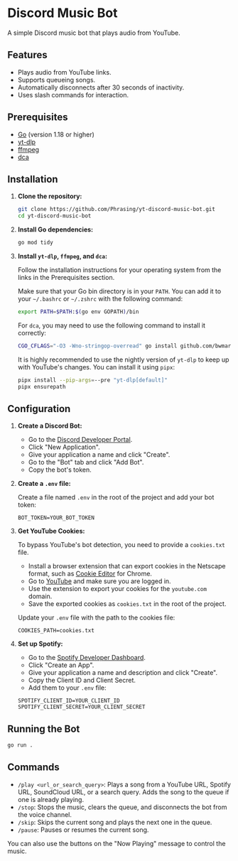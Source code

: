 # Discord Music Bot

A simple Discord music bot that plays audio from YouTube.

## Features

- Plays audio from YouTube links.
- Supports queueing songs.
- Automatically disconnects after 30 seconds of inactivity.
- Uses slash commands for interaction.

## Prerequisites

- [Go](https://golang.org/doc/install) (version 1.18 or higher)
- [yt-dlp](https://github.com/yt-dlp/yt-dlp)
- [ffmpeg](https://ffmpeg.org/download.html)
- [dca](https://github.com/bwmarrin/dca)

## Installation

1.  **Clone the repository:**

    ```bash
    git clone https://github.com/Phrasing/yt-discord-music-bot.git
    cd yt-discord-music-bot
    ```

2.  **Install Go dependencies:**

    ```bash
    go mod tidy
    ```

3.  **Install `yt-dlp`, `ffmpeg`, and `dca`:**

    Follow the installation instructions for your operating system from the links in the Prerequisites section.

    Make sure that your Go bin directory is in your `PATH`. You can add it to your `~/.bashrc` or `~/.zshrc` with the following command:

    ```bash
    export PATH=$PATH:$(go env GOPATH)/bin
    ```

    For `dca`, you may need to use the following command to install it correctly:

    ```bash
    CGO_CFLAGS="-O3 -Wno-stringop-overread" go install github.com/bwmarrin/dca/cmd/dca@latest
    ```

    It is highly recommended to use the nightly version of `yt-dlp` to keep up with YouTube's changes. You can install it using `pipx`:

    ```bash
    pipx install --pip-args=--pre "yt-dlp[default]"
    pipx ensurepath
    ```

## Configuration

1.  **Create a Discord Bot:**

    - Go to the [Discord Developer Portal](https://discord.com/developers/applications).
    - Click "New Application".
    - Give your application a name and click "Create".
    - Go to the "Bot" tab and click "Add Bot".
    - Copy the bot's token.

2.  **Create a `.env` file:**

    Create a file named `.env` in the root of the project and add your bot token:

    ```
    BOT_TOKEN=YOUR_BOT_TOKEN
    ```

3.  **Get YouTube Cookies:**

    To bypass YouTube's bot detection, you need to provide a `cookies.txt` file.

    -   Install a browser extension that can export cookies in the Netscape format, such as [Cookie Editor](https://chromewebstore.google.com/detail/cookie-editor/hlkenndednhfkekhgcdicdfddnkalmdm) for Chrome.
    -   Go to [YouTube](https://www.youtube.com) and make sure you are logged in.
    -   Use the extension to export your cookies for the `youtube.com` domain.
    -   Save the exported cookies as `cookies.txt` in the root of the project.

    Update your `.env` file with the path to the cookies file:

    ```
    COOKIES_PATH=cookies.txt
    ```

4.  **Set up Spotify:**

    -   Go to the [Spotify Developer Dashboard](https://developer.spotify.com/dashboard/).
    -   Click "Create an App".
    -   Give your application a name and description and click "Create".
    -   Copy the Client ID and Client Secret.
    -   Add them to your `.env` file:

    ```
    SPOTIFY_CLIENT_ID=YOUR_CLIENT_ID
    SPOTIFY_CLIENT_SECRET=YOUR_CLIENT_SECRET
    ```

## Running the Bot

```bash
go run .
```

## Commands

-   `/play <url_or_search_query>`: Plays a song from a YouTube URL, Spotify URL, SoundCloud URL, or a search query. Adds the song to the queue if one is already playing.
-   `/stop`: Stops the music, clears the queue, and disconnects the bot from the voice channel.
-   `/skip`: Skips the current song and plays the next one in the queue.
-   `/pause`: Pauses or resumes the current song.

You can also use the buttons on the "Now Playing" message to control the music.
